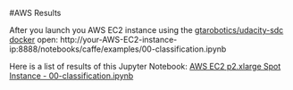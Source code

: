 #AWS Results

After you launch you AWS EC2 instance using the [gtarobotics/udacity-sdc docker](../README.me) open:
    http://your-AWS-EC2-instance-ip:8888/notebooks/caffe/examples/00-classification.ipynb

Here is a list of results of this Jupyter Notebook:
    [AWS EC2 p2.xlarge Spot Instance - 00-classification.ipynb](00-classification-p2_xlarge-Spot-image-results.ipynb)